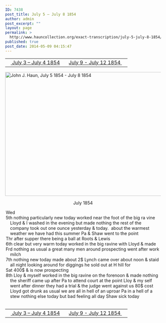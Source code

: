 ```yaml
---
ID: 7438
post_title: July 5 – July 8 1854
author: admin
post_excerpt: ""
layout: page
permalink: >
  http://www.hauncollection.org/exact-transcription/july-5-july-8-1854/
published: true
post_date: 2014-05-09 04:15:47
---
```

<table style="width: 100%;" align="center">
<tbody>
<tr>
<td width="50%"><a title="July 3 – July 4 1854" href="http://www.hauncollection.org/version-2/version-ii-series-i/july-3-july-4-1854/"><img src="https://lh3.googleusercontent.com/-EFJpxxNiPNw/VqgtWBCZrMI/AAAAAAAAAFU/WfY4lPFWWkg/s800-Ic42/Soeb-Plain-Arrows-8-10px.png" alt="" width="10" height="10" /> July 3 – July 4 1854</a></td>
<td style="text-align: right;"><a title="July 9 – July 12 1854" href="http://www.hauncollection.org/version-2/version-ii-series-i/july-9-july-12-1854/"> July 9 - July 12 1854 <img src="https://lh3.googleusercontent.com/-67k0cYlpXHw/VqgtWKz1MXI/AAAAAAAAAFU/k9PW_Piyurk/s800-Ic42/Soeb-Plain-Arrows-5-10px.png" alt="" width="10" height="10" /></a></td>
</tr>
</tbody>
</table>
<a href="http://www.hauncollection.org/wp-content/uploads/John Haun/JJH_041_July 5 1854 - July 8 1854.JPG" target="_blank" rel="noopener"><img class="alignnone wp-image-2271 size-large" src="http://www.hauncollection.org/wp-content/uploads/John Haun/JJH_041_July 5 1854 - July 8 1854-1024x682.jpg" alt="John J. Haun, July 5 1854 - July 8 1854" width="604" height="402" /></a>
<p style="text-align: center;">July 1854</p>

<div style="text-indent: -1em; padding-left: 16px;">Wed</div>
<div style="text-indent: -1em; padding-left: 16px;">5th nothing particularly new today worked near the foot of the big ra
vine Lloyd &amp; I washed in the evening but made nothing the rest of the
company took out one ounce yesterday &amp; today.  about the warmest
weather we have had this summer Pa &amp; Shaw went to the point</div>
<div style="text-indent: -1em; padding-left: 16px;">Thr after supper there being a ball at Roots &amp; Lewis</div>
<div style="text-indent: -1em; padding-left: 16px;">6th clear but very warm today worked in the big ravine with Lloyd &amp; made</div>
<div style="text-indent: -1em; padding-left: 16px;">Frd nothing as usual a great many men around prospecting went after work milch</div>
<div style="text-indent: -1em; padding-left: 16px;">7th nothing new today made about 2$ Lynch came over about noon &amp; staid
all night looking around for diggings he sold out at H hill for</div>
<div style="text-indent: -1em; padding-left: 16px;">Sat 400$ &amp; is now prospecting</div>
<div style="text-indent: -1em; padding-left: 16px;">8th Lloy &amp; myself worked in the big ravine on the forenoon &amp; made nothing
the sheriff came up after Pa to attend court at the point Lloy &amp; my self
went after dinner they had a trial &amp; the judge went against us
80$ cost Lloyd got drunk as usual we are all in hell of an uproar
Pa in a hell of a stew nothing else today but bad feeling all day
Shaw sick today</div>
&nbsp;
<table style="width: 100%;" align="center">
<tbody>
<tr>
<td width="50%"><a title="July 3 – July 4 1854" href="http://www.hauncollection.org/version-2/version-ii-series-i/july-3-july-4-1854/"><img src="https://lh3.googleusercontent.com/-EFJpxxNiPNw/VqgtWBCZrMI/AAAAAAAAAFU/WfY4lPFWWkg/s800-Ic42/Soeb-Plain-Arrows-8-10px.png" alt="" width="10" height="10" /> July 3 – July 4 1854</a></td>
<td style="text-align: right;"><a title="July 9 – July 12 1854" href="http://www.hauncollection.org/version-2/version-ii-series-i/july-9-july-12-1854/"> July 9 - July 12 1854 <img src="https://lh3.googleusercontent.com/-67k0cYlpXHw/VqgtWKz1MXI/AAAAAAAAAFU/k9PW_Piyurk/s800-Ic42/Soeb-Plain-Arrows-5-10px.png" alt="" width="10" height="10" /></a></td>
</tr>
</tbody>
</table>